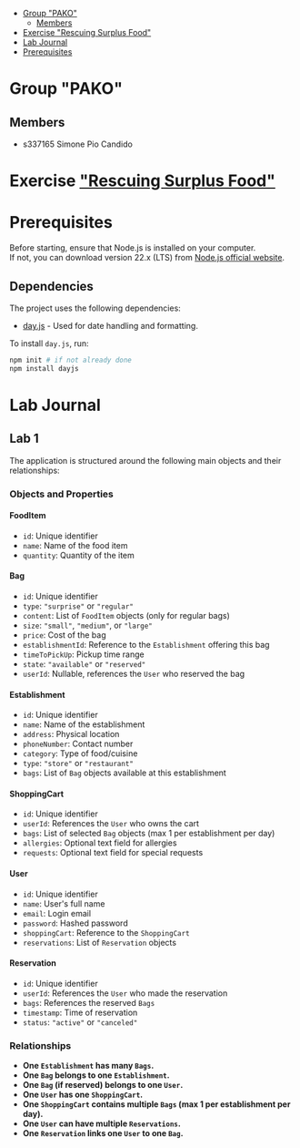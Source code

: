 <!-- TOC -->

- [Group "PAKO"](#group-pako)
    - [Members](#members)
- [Exercise "Rescuing Surplus Food"](#exercise-rescuing-surplus-food)
- [Lab Journal](#lab-journal)
- [Prerequisites](#prerequisites)

<!-- /TOC -->

# Group "PAKO"

## Members
- s337165 Simone Pio Candido

# Exercise ["Rescuing Surplus Food"](https://polito-webapp1.github.io/lab-2025/Lab00/SurplusFood.pdf)

# Prerequisites

Before starting, ensure that Node.js is installed on your computer.  
If not, you can download version 22.x (LTS) from [Node.js official website](https://nodejs.org/en/).

## Dependencies
The project uses the following dependencies:
- [day.js](https://day.js.org/) - Used for date handling and formatting.

To install `day.js`, run:
```sh
npm init # if not already done
npm install dayjs
```

# Lab Journal

## Lab 1

The application is structured around the following main objects and their relationships:

### Objects and Properties

#### FoodItem
- `id`: Unique identifier  
- `name`: Name of the food item  
- `quantity`: Quantity of the item  

#### Bag
- `id`: Unique identifier  
- `type`: `"surprise"` or `"regular"`  
- `content`: List of `FoodItem` objects (only for regular bags)  
- `size`: `"small"`, `"medium"`, or `"large"`  
- `price`: Cost of the bag  
- `establishmentId`: Reference to the `Establishment` offering this bag  
- `timeToPickUp`: Pickup time range  
- `state`: `"available"` or `"reserved"`  
- `userId`: Nullable, references the `User` who reserved the bag  

#### Establishment
- `id`: Unique identifier  
- `name`: Name of the establishment  
- `address`: Physical location  
- `phoneNumber`: Contact number  
- `category`: Type of food/cuisine  
- `type`: `"store"` or `"restaurant"`  
- `bags`: List of `Bag` objects available at this establishment  

#### ShoppingCart
- `id`: Unique identifier  
- `userId`: References the `User` who owns the cart  
- `bags`: List of selected `Bag` objects (max 1 per establishment per day)  
- `allergies`: Optional text field for allergies  
- `requests`: Optional text field for special requests  

#### User
- `id`: Unique identifier  
- `name`: User's full name  
- `email`: Login email  
- `password`: Hashed password  
- `shoppingCart`: Reference to the `ShoppingCart`  
- `reservations`: List of `Reservation` objects  

#### Reservation
- `id`: Unique identifier  
- `userId`: References the `User` who made the reservation  
- `bags`: References the reserved `Bags`  
- `timestamp`: Time of reservation  
- `status`: `"active"` or `"canceled"`  

### Relationships
- **One `Establishment` has many `Bags`.**  
- **One `Bag` belongs to one `Establishment`.**  
- **One `Bag` (if reserved) belongs to one `User`.**  
- **One `User` has one `ShoppingCart`.**  
- **One `ShoppingCart` contains multiple `Bags` (max 1 per establishment per day).**  
- **One `User` can have multiple `Reservations`.**  
- **One `Reservation` links one `User` to one `Bag`.**  
